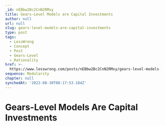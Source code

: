 ```yaml
---
_id: nEBbw2Bc2CnN2RMxy
title: Gears-Level Models are Capital Investments
author: null
url: null
slug: gears-level-models-are-capital-investments
type: post
tags:
  - LessWrong
  - Concept
  - Post
  - Gears-Level
  - Rationality
href: >-
  https://www.lesswrong.com/posts/nEBbw2Bc2CnN2RMxy/gears-level-models-are-capital-investments
sequence: Modularity
chapter: null
synchedAt: '2022-08-30T08:17:53.184Z'
---
```


# Gears-Level Models Are Capital Investments
